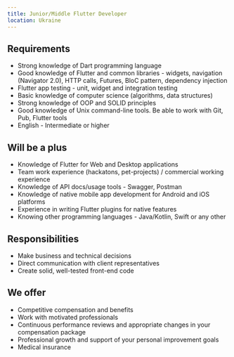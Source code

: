 ```yaml
---
title: Junior/Middle Flutter Developer
location: Ukraine
---
```

## **Requirements**

* Strong knowledge of Dart programming language
* Good knowledge of Flutter and common libraries - widgets, navigation (Navigator 2.0), HTTP calls, Futures, BloC pattern, dependency injection
* Flutter app testing - unit, widget and integration testing
* Basic knowledge of computer science (algorithms, data structures)
* Strong knowledge of OOP and SOLID principles
* Good knowledge of Unix command-line tools. Be able to work with Git, Pub, Flutter tools
* English - Intermediate or higher

## **Will be a plus**

* Knowledge of Flutter for Web and Desktop applications
* Team work experience (hackatons, pet-projects) / commercial working experience
* Knowledge of API docs/usage tools - Swagger, Postman
* Knowledge of native mobile app development for Android and iOS platforms
* Experience in writing Flutter plugins for native features
* Knowing other programming languages - Java/Kotlin, Swift or any other

## **Responsibilities**

* Make business and technical decisions
* Direct communication with client representatives
* Create solid, well-tested front-end code

## **We offer**

* Competitive compensation and benefits
* Work with motivated professionals
* Continuous performance reviews and appropriate changes in your compensation package
* Professional growth and support of your personal improvement goals
* Medical insurance